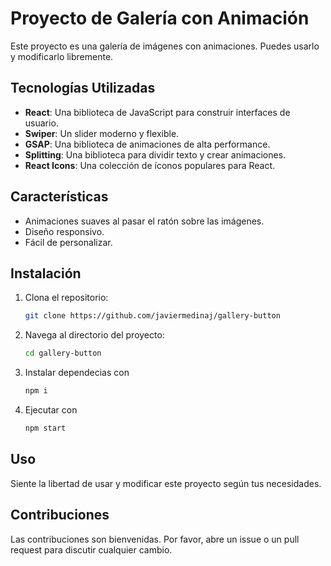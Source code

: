 # Proyecto de Galería con Animación

Este proyecto es una galería de imágenes con animaciones. Puedes usarlo y modificarlo libremente.

## Tecnologías Utilizadas

- **React**: Una biblioteca de JavaScript para construir interfaces de usuario.
- **Swiper**: Un slider moderno y flexible.
- **GSAP**: Una biblioteca de animaciones de alta performance.
- **Splitting**: Una biblioteca para dividir texto y crear animaciones.
- **React Icons**: Una colección de íconos populares para React.

## Características

- Animaciones suaves al pasar el ratón sobre las imágenes.
- Diseño responsivo.
- Fácil de personalizar.

## Instalación

1. Clona el repositorio:
    ```bash
    git clone https://github.com/javiermedinaj/gallery-button
    ```
2. Navega al directorio del proyecto:
    ```bash
    cd gallery-button
    ```
3. Instalar dependecias con
    ```bash
    npm i 
    ```
4. Ejecutar  con 
    ```bash
    npm start 
    ```
## Uso

Siente la libertad de usar y modificar este proyecto según tus necesidades.

## Contribuciones

Las contribuciones son bienvenidas. Por favor, abre un issue o un pull request para discutir cualquier cambio.


